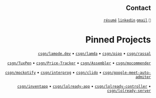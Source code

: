 <div align="right">

## Contact
[```résumé```](https://csgn.notion.site/Sergen-epo-lu-ad935aae28b44eefa8a79bde0d575c3f)
[```linkedin```](https://www.linkedin.com/in/sergencepoglu/)
[```gmail```](mailto:dev.csgn@gmail.com)
``` 🤙 ```

# Pinned Projects
[`csgn/lamode.dev`](https://github.com/csgn/lamode.dev) • 
[`csgn/lamda`](https://github.com/csgn/lamda) • 
[`csgn/pipo`](https://github.com/csgn/pipo) • 
[`csgn/rassal`](https://github.com/csgn/rassal)

[`csgn/TuxPen`](https://github.com/csgn/TuxPen) •
[`csgn/Price-Tracker`](https://github.com/csgn/Price-Tracker) •
[`csgn/Assembler`](https://github.com/csgn/Assembler) •
[`csgn/mocommender`](https://github.com/csgn/mocommender)

[`csgn/mockotify`](https://github.com/csgn/mockotify) •
[`csgn/interprog`](https://github.com/csgn/interprog) •
[`csgn/clido`](https://github.com/csgn/clido) •
[`csgn/google-meet-auto-admiter`](https://github.com/csgn/google-meet-auto-admiter)

[`csgn/inventapp`](https://github.com/csgn/inventapp) •
[`csgn/lolready-app`](https://github.com/lolready/lolready-app) •
[`csgn/lolready-controller`](https://github.com/lolready/lolready-controller) •
[`csgn/lolready-server`](https://github.com/lolready/lolready-server)
